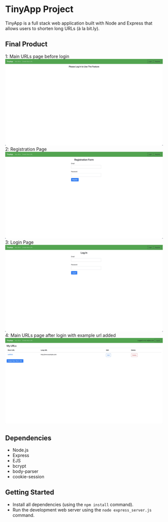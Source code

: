 # TinyApp Project

TinyApp is a full stack web application built with Node and Express that allows users to shorten long URLs (à la bit.ly).

## Final Product

1: Main URLs page before login
!["Main URLs Page Before Login](https://github.com/htkim94/tinyapp/blob/master/docs/urls-page-before-login.jpg)
2: Registration Page
!["Registration Page"](https://github.com/htkim94/tinyapp/blob/master/docs/registration-page.jpg)
3: Login Page
!["Login Page"](https://github.com/htkim94/tinyapp/blob/master/docs/login-page.jpg)
4: Main URLs page after login with example url added
!["Main URLs Page After Login"](https://github.com/htkim94/tinyapp/blob/master/docs/urls-page-after-login.jpg)

## Dependencies

- Node.js
- Express
- EJS
- bcrypt
- body-parser
- cookie-session

## Getting Started

- Install all dependencies (using the `npm install` command).
- Run the development web server using the `node express_server.js` command.